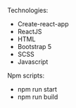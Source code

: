 Technologies:
- Create-react-app
- ReactJS
- HTML
- Bootstrap 5
- SCSS
- Javascript

Npm scripts:
- npm run start
- npm run build